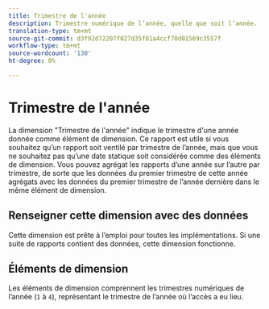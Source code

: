 ```yaml
---
title: Trimestre de l'année
description: Trimestre numérique de l’année, quelle que soit l’année.
translation-type: tm+mt
source-git-commit: d3f92d72207f027d35f81a4ccf70d01569c3557f
workflow-type: tm+mt
source-wordcount: '130'
ht-degree: 0%

---
```



# Trimestre de l&#39;année

La dimension &quot;Trimestre de l&#39;année&quot; indique le trimestre d&#39;une année donnée comme élément de dimension. Ce rapport est utile si vous souhaitez qu’un rapport soit ventilé par trimestre de l’année, mais que vous ne souhaitez pas qu’une date statique soit considérée comme des éléments de dimension. Vous pouvez agrégat les rapports d’une année sur l’autre par trimestre, de sorte que les données du premier trimestre de cette année agrégats avec les données du premier trimestre de l’année dernière dans le même élément de dimension.

## Renseigner cette dimension avec des données

Cette dimension est prête à l’emploi pour toutes les implémentations. Si une suite de rapports contient des données, cette dimension fonctionne.

## Éléments de dimension

Les éléments de dimension comprennent les trimestres numériques de l’année (`1` à `4`), représentant le trimestre de l’année où l’accès a eu lieu.
